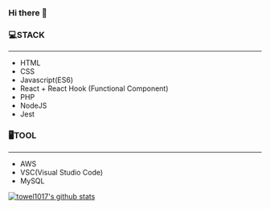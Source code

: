 ### Hi there 👋


### 💻STACK
---
 - HTML 
 - CSS
 - Javascript(ES6)
 - React + React Hook (Functional Component)
 - PHP
 - NodeJS
 - Jest
 
 ### 🖥TOOL
 ---
  - AWS
  - VSC(Visual Studio Code)
  - MySQL

[![towel1017's github stats](https://github-readme-stats.vercel.app/api?username=anuraghazra&show_icons=true&theme=tokyonight)](https://github.com/anuraghazra/github-readme-stats)

